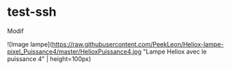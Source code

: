 # test-ssh
Modif

![Image lampe](https://raw.githubusercontent.com/PeekLeon/Heliox-lampe-pixel_Puissance4/master/HelioxPuissance4.jpg "Lampe Heliox avec le puissance 4" | height=100px)
